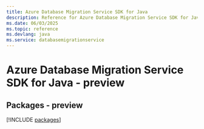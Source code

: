 ```yaml
---
title: Azure Database Migration Service SDK for Java
description: Reference for Azure Database Migration Service SDK for Java
ms.date: 06/03/2025
ms.topic: reference
ms.devlang: java
ms.service: databasemigrationservice
---
```

# Azure Database Migration Service SDK for Java - preview
## Packages - preview
[!INCLUDE [packages](database-migration-service-index.md)]